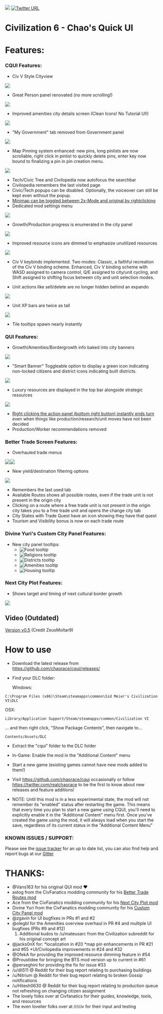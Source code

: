 
[![](https://img.shields.io/gitter/room/nwjs/nw.js.svg)](https://gitter.im/Civ6-CQUI/Help)
[![Twitter URL](https://img.shields.io/twitter/url/http/shields.io.svg?style=social)](https://twitter.com/realchaorace)

# Civilization 6 - Chao's Quick UI

# Features:

### CQUI Features:

* Civ V Style Cityview

![](http://i.imgur.com/c9mtii6.jpg)

* Great Person panel renovated (no more scrolling!)

![](http://i.imgur.com/FeRTxyh.jpg)

* Improved amenities city details screen (Clean Icons! No Tutorial UI!)

![](http://i.imgur.com/UA1NrR5.png)

* "My Government" tab removed from Government panel

![](http://i.imgur.com/168ThOx.jpg)

* Map Pinning system enhanced: new pins, long pinlists are now scrollable, right click in pinlist to quickly delete pins, enter key now bound to finalizing a pin in pin creation menu.

![](http://i.imgur.com/IThYZcg.png)

* Tech/Civic Tree and Civilopedia now autofocus the searchbar
* Civilopedia remembers the last visited page
* Civic/Tech popups can be disabled. Optionally, the voiceover can still be kept even without the popup.
* [Minimap can be toggled between 2x-Mode and original by rightclicking](https://gfycat.com/DefinitiveDependableAfricanharrierhawk)
* Dedicated mod settings menu

![](http://i.imgur.com/0WFq7EL.png)

* Growth/Production progress is enumerated in the city panel

![](http://i.imgur.com/3kYsEIf.png)

* Improved resource icons are dimmed to emphasize unutilized resources

![](http://i.imgur.com/m32xtQr.png)

* Civ V keybinds implemented. Two modes: Classic, a faithful recreation of the Civ V binding scheme. Enhanced,  Civ V binding scheme with WASD assigned to camera control, Q/E assigned to city/unit cycling, and Shift assigned to shifting focus between city and unit selection modes.

* Unit actions like sell/delete are no longer hidden behind an expando

![](http://i.imgur.com/x1xZtyY.png)

* Unit XP bars are twice as tall

![](http://i.imgur.com/TeWR0VA.png)

* Tile tooltips spawn nearly instantly

### QUI Features:

* Growth/Amenities/Bordergrowth info baked into city banners

![](http://i.imgur.com/8CUJSB6.png)

* "Smart Banner" Toggleable option to display a green icon indicating non-locked citizens and district icons indicating built districts.

![](http://i.imgur.com/XLVP92n.png)

* Luxury resources are displayed in the top bar alongside strategic resources

![](http://i.imgur.com/ebYO8l4.png)

* [Right clicking the action panel (bottom right button) instantly ends turn](https://gfycat.com/PeacefulSpanishAfricanwildcat) even when things like production/research/unit moves have not been decided
* Production/Worker recommendations removed

### Better Trade Screen Features:

* Overhauled trade menus

![](http://i.imgur.com/0IMseO1.png)![](http://i.imgur.com/F7ZRUi7.png)

* New yield/destination filtering options

![](http://i.imgur.com/8DXfZx3.png)

* Remembers the last used tab
* Available Routes shows all possible routes, even if the trade unit is not present in the origin city
* Clicking on a route where a free trade unit is not present in the origin city takes you to a free trade unit and opens the change city tab
* City States with Trade Quest have an icon showing they have that quest
* Tourism and Visibility bonus is now on each trade route

### Divine Yuri's Custom City Panel Features:

* New city panel tooltips:
  * ![Food tooltip](http://i.imgur.com/ZGwznFv.png)
  * ![Religions tooltip](http://i.imgur.com/Vo8ZVGr.png)
  * ![Districts tooltip](http://i.imgur.com/DqwAySq.png)
  * ![Amenities tooltip](http://i.imgur.com/qHjdmUG.png)
  * ![Housing tooltip](http://i.imgur.com/h5R3Dhh.png)

### Next City Plot Features:

* Shows target and timing of next cultural border growth

![](http://i.imgur.com/PUwoxz3.png)

## Video (Outdated)

[Version v0.5](https://youtu.be/VY1-1DxWmm8) (Credit ZeusMoltar9)

# How to use
* Download the latest release from
https://github.com/chaorace/cqui/releases/

* Find your DLC folder:

  Windows:
```
C:\Program Files (x86)\Steam\steamapps\common\Sid Meier's Civilization VI\DLC
```
  OSX:
```
Library/Application Support/Steam/steamapps/common/Civilization VI
```
  ... and then right click, "Show Package Contents", then navigate to...
```
Contents/Assets/DLC
```

* Extract the "cqui" folder to the DLC folder

* In-Game: Enable the mod in the "Additional Content" menu

* Start a new game (existing games cannot have new mods added to them!)

* Visit https://github.com/chaorace/cqui occasionally or follow https://twitter.com/realchaorace to be the first to know about new releases and feature additions!

* NOTE: Until this mod is in a less experimental state, the mod will not remember its "enabled" status after restarting the game. This means that every time you plan to start a new game using CQUI, you'll need to explicitly enable it in the "Additional Content" menu first. Once you've created the game using the mod, it will always load when you start the save, regardless of its current status in the "Additional Content Menu" 

### KNOWN ISSUES / SUPPORT:

Please see the [issue tracker](https://github.com/chaorace/cqui/issues) for an up to date list, you can also find help and report bugs at our [Gitter](https://gitter.im/Civ6-CQUI/Help)

# THANKS:
* @Vans163 for his original QUI mod :heart:
* astog from the CivFanatics modding community for his [Better Trade Routes mod](http://forums.civfanatics.com/threads/better-trade-screen.602636/)
* Ace from the CivFanatics modding community for his [Next City Plot mod](http://forums.civfanatics.com/resources/next-city-plot-by-ace.25437/)
* Divine Yuri from the CivFanatics modding community for his [Custom City Panel mod](http://forums.civfanatics.com/resources/divine-yuris-custom-city-panel.25430/)
* @zgavin for UI bugfixes in PRs #1 and #2
* @olegbl for the Amenities overview overhaul in PR #4 and multiple UI bugfixes (PRs #9 and #12)
  1. Additional kudos to /u/mateusarc from the Civilization subreddit for his original concept art
* @jacks0nX for:
  *localization in #20
  *map pin enhancements in PR #21 and #55
  *UI/Civilopedia improvements in #24 and #32
* @OfekA for providing the improved resource dimming feature in #54
* @Proustldee for bringing the BTS mod version up to current in #61
* @perseghini for providing the fix for issue #33
* /u/dli511 @ Reddit for their bug report relating to purchasing buildings
* /u/Nitrium @ Reddit for their bug report relating to broken Gossip notifications
* /u/Hitesh0630 @ Reddit for their bug report relating to production queue not refreshing on changing citizen assignment
* The lovely folks over at Civfanatics for their guides, knowledge, tools, and resources
* The even lovelier folks over at /r/civ for their input and testing
